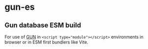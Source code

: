 # gun-es

## Gun database ESM build

For use of [GUN](https://gun.eco) in `<script type="module"></script>` environments in browser or in ESM first bundlers like Vite. 


